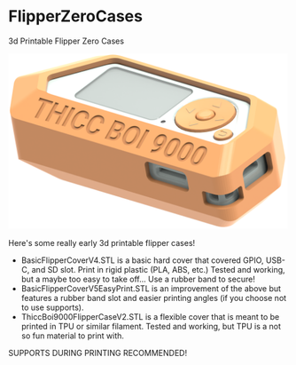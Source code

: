 # FlipperZeroCases
3d Printable Flipper Zero Cases

![THICCBOI9000](https://github.com/MuddledBox/FlipperZeroCases/blob/main/Images/THICCBOY-KeyShot.png)

Here's some really early 3d printable flipper cases! 

- BasicFlipperCoverV4.STL is a basic hard cover that covered GPIO, USB-C, and SD slot. Print in rigid plastic (PLA, ABS, etc.) Tested and working, but a maybe too easy to take off... Use a rubber band to secure! 
- BasicFlipperCoverV5EasyPrint.STL is an improvement of the above but features a rubber band slot and easier printing angles (if you choose not to use supports).
- ThiccBoi9000FlipperCaseV2.STL is a flexible cover that is meant to be printed in TPU or similar filament. Tested and working, but TPU is a not so fun material to print with. 

SUPPORTS DURING PRINTING RECOMMENDED!
